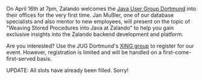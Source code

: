 <!--
.. title: Zalando welcomes Java User Group Dortmund
.. slug: zalando-welcomes-java-user-group-dortmund
.. date: 2013-04-08 15:22:39
.. tags: database,events,java-user-group,jug,dortmund
.. author: Simon Michel
.. image: jug-dortmund_teaser.png
-->

On April 16th at 7pm, Zalando welcomes the [Java User Group Dortmund](http://www.jugdo.de/) into their
offices for the very first time. Jan Mußler, one of our database specialists
and also mentor to new employees, will present on the topic of "Weaving Stored
Procedures into Java at Zalando" to help you gain exclusive insights into the
Zalando backend development and platform.

Are you interested? Use the JUG
Dortmund's [XING group](https://www.xing.com/events/weaving-stored-procedures-into-java-at-zalando-1228713) 
to register for our event. However, registration
is limited and will be handled on a first-come-first-served basis.

UPDATE: All slots have already been filled. Sorry!

